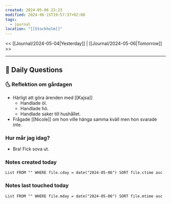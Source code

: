 ```yaml
---
created: 2024-05-06 23:23
modified: 2024-06-15T19:57:37+02:00
tags:
  - journal
location: "[[Stockholm]]"
---
```


<< [[Journal/2024-05-04|Yesterday]] | [[Journal/2024-05-06|Tomorrow]] >>

---
## 📅 Daily Questions
### 🌜 Reflektion om gårdagen
- Härligt att göra ärenden med [[Kajsa]]
	- Handlade öl.
	- Handlade hö.
	- Handlade saker till hushållet.
- Frågade [[Nicole]] om hon ville hänga samma kväll men hon svarade inte.

### Hur mår jag idag?
- Bra! Fick sova ut.

### Notes created today
```dataview
List FROM "" WHERE file.cday = date("2024-05-06") SORT file.ctime asc
```
### Notes last touched today
```dataview
List FROM "" WHERE file.mday = date("2024-05-06") SORT file.mtime asc
```